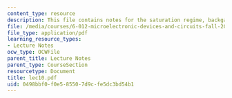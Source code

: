 ```yaml
---
content_type: resource
description: This file contains notes for the saturation regime, backgate characteristics.
file: /media/courses/6-012-microelectronic-devices-and-circuits-fall-2005/0498bbf0f0e585507d9cfe5dc3bd54b1_lec10.pdf
file_type: application/pdf
learning_resource_types:
- Lecture Notes
ocw_type: OCWFile
parent_title: Lecture Notes
parent_type: CourseSection
resourcetype: Document
title: lec10.pdf
uid: 0498bbf0-f0e5-8550-7d9c-fe5dc3bd54b1
---
```

